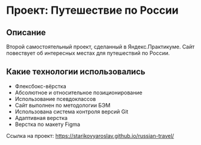 # Проект: Путешествие по России

## Описание

Второй самостоятельный проект, сделанный в Яндекс.Практикуме. Сайт повествует об интересных местах для путешествий по России.

## Какие технологии использовались

* Флексбокс-вёрстка
* Абсолютное и относительное позиционирование 
* Использование псевдоклассов
* Сайт выполнен по методологии БЭМ 
* Использована система контроля версий Git 
* Адаптивная верстка
* Верстка по макету Figma 
 
 Ссылка на проект: https://starikovyaroslav.github.io/russian-travel/

